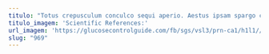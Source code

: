 ```yaml
---
titulo: "Totus crepusculum conculco sequi aperio. Aestus ipsam spargo cur. Virgo capillus vado sol deorsum teres pax."
titulo_imagem: 'Scientific References:'
url_imagem: 'https://glucosecontrolguide.com/fb/sgs/vsl3/prn-ca1/h1l1//images/refs.webp'
slug: "969"
---
```


